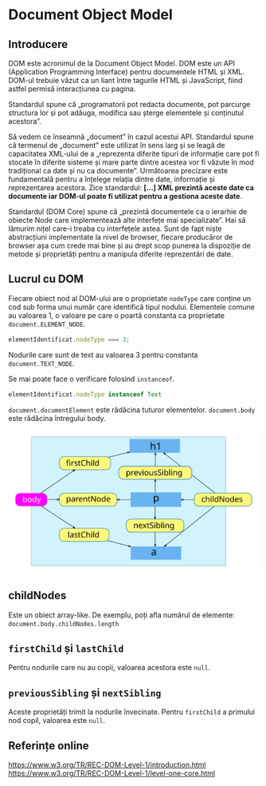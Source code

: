 # Document Object Model

## Introducere

DOM este acronimul de la Document Object Model. DOM este un API (Application Programming Interface) pentru documentele HTML și XML. DOM-ul trebuie văzut ca un liant între tagurile HTML și JavaScript, fiind astfel permisă interacțiunea cu pagina.

Standardul spune că „programatorii pot redacta documente, pot parcurge structura lor și pot adăuga, modifica sau șterge elementele și conținutul acestora”.

Să vedem ce înseamnă „document” în cazul acestui API. Standardul spune că termenul de „document” este utilizat în sens larg și se leagă de capacitatea XML-ului de a „reprezenta diferite tipuri de informație care pot fi stocate în diferite sisteme și mare parte dintre acestea vor fi văzute în mod tradițional ca date și nu ca documente”. Următoarea precizare este fundamentală pentru a înțelege relația dintre date, informație și reprezentarea acestora. Zice standardul: **[...] XML prezintă aceste date ca documente iar DOM-ul poate fi utilizat pentru a gestiona aceste date**.

Standardul (DOM Core) spune că „prezintă documentele ca o ierarhie de obiecte Node care implementează alte interfețe mai specializate”. Hai să lămurim nițel care-i treaba cu interfețele astea. Sunt de fapt niște abstracțiuni implementate la nivel de browser, fiecare producăror de browser așa cum crede mai bine și au drept scop punerea la dispoziție de metode și proprietăți pentru a manipula diferite reprezentări de date.

## Lucrul cu DOM

Fiecare obiect nod al DOM-ului are o proprietate `nodeType` care conține un cod sub forma unui număr care identifică tipul nodului. Elementele comune au valoarea 1, o valoare pe care o poartă constanta ca proprietate `document.ELEMENT_NODE`.

```javascript
elementIdentificat.nodeType === 3;
```

Nodurile care sunt de text au valoarea 3 pentru constanta `document.TEXT_NODE`.

Se mai poate face o verificare folosind `instanceof`.

```javascript
elementIdentificat.nodeType instanceof Text
```

`document.documentElement` este rădăcina tuturor elementelor.
`document.body` este rădăcina întregului body.

![Modelul Simplu al nodurilor DOM](ModelSimpluDOM.svg)

## childNodes

Este un obiect array-like.
De exemplu, poți afla numărul de elemente: `document.body.childNodes.length`

## `firstChild` și `lastChild`

Pentru nodurile care nu au copii, valoarea acestora este `null`.

## `previousSibling` și `nextSibling`

Aceste proprietăți trimit la nodurile învecinate.
Pentru `firstChild` a primului nod copil, valoarea este `null`.

## Referințe online

https://www.w3.org/TR/REC-DOM-Level-1/introduction.html
https://www.w3.org/TR/REC-DOM-Level-1/level-one-core.html
